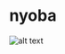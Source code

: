 # nyoba
![alt text](https://github.com/setanjadijadian/nyoba/commit/5a0d3b1f7a4a0ff74dc4d6148726b9a69037e7b7)
